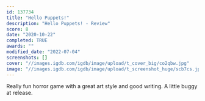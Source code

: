 ```yaml
---
id: 137734
title: "Hello Puppets!"
description: "Hello Puppets! - Review"
score: 8
date: "2020-10-22"
completed: TRUE
awards: ""
modified_date: "2022-07-04"
screenshots: []
cover: "//images.igdb.com/igdb/image/upload/t_cover_big/co2qbw.jpg"
image: "//images.igdb.com/igdb/image/upload/t_screenshot_huge/scb7cs.jpg"
---
```

Really fun horror game with a great art style and good writing. A little buggy at release.